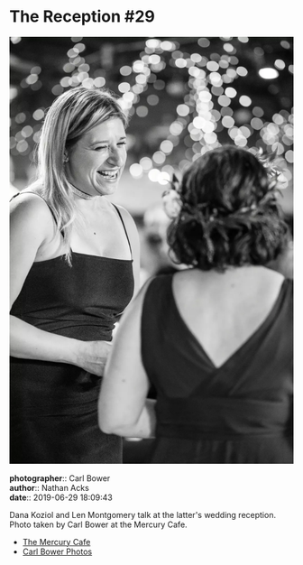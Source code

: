 # The Reception #29

![Dana Koziol and Len Montgomery talk](assets/2019-06-29-set-3-the-reception-29.webp)

**photographer**:: Carl Bower  
**author**:: Nathan Acks  
**date**:: 2019-06-29 18:09:43

Dana Koziol and Len Montgomery talk at the latter's wedding reception. Photo taken by Carl Bower at the Mercury Cafe.

* [The Mercury Cafe](http://mercurycafe.com)
* [Carl Bower Photos](https://carlbowerphotos.com)
